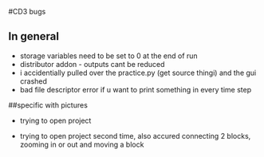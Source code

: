 #CD3 bugs
## In general
-	storage variables need to be set to 0 at the end of run
-	distributor addon - outputs cant be reduced
-	i accidentially pulled over the practice.py (get source thingi) and the gui crashed
-	bad file descriptor error if u want to print something in every time step

##specific with pictures

-	trying to open project


-	trying to open project second time, also accured connecting 2 blocks, zooming in or out and moving a block